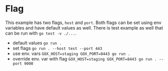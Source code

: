 # Flag

This example has two flags, `host` and `port`. Both flags can be set using env variables and have default values as well.
There is test example as well that can be run with `go test -v ./...`.

 - default values `go run .`
 - set flags `go run . --host test --port 443`
 - use env. vars `GOX_HOST=staging GOX_PORT=8443 go run .`
 - override env. var with flag `GOX_HOST=staging GOX_PORT=8443 go run . --port 9000`
